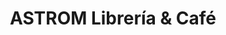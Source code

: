 ---
title: "ASTROM Librería & Café"
url: /ciudad-guayana-puerto-ordaz/astrom-libreria-und-cafe/
shop: libros
---